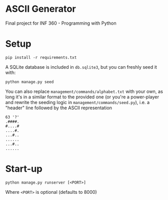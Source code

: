 # ASCII Generator

Final project for INF 360 - Programming with Python

# Setup

```
pip install -r requirements.txt
```

A SQLite database is included in `db.sqlite3`, but you can freshly seed it with:

```
python manage.py seed
```

You can also replace `management/commands/alphabet.txt` with your own, as long it's in a similar format to the provided one (or you're a power-player and rewrite the seeding logic in `management/commands/seed.py`), i.e. a "header" line followed by the ASCII representation

```
63 '?'
.####.
#....#
....#.
...#..
......
...#..
......
```

# Start-up

```
python manage.py runserver [<PORT>]
```

Where `<PORT>` is optional (defaults to 8000)
